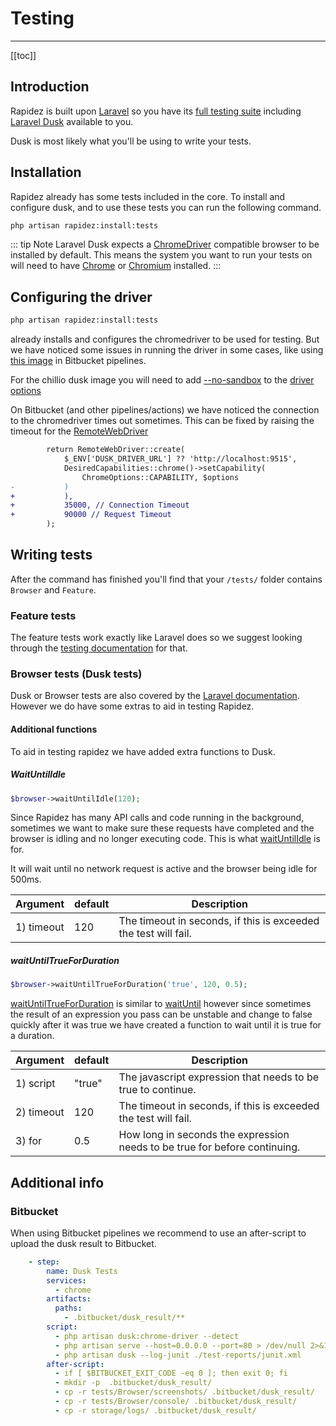 # Testing

---

[[toc]]

## Introduction

Rapidez is built upon [Laravel](https://laravel.com/) so you have its [full testing suite](https://laravel.com/docs/10.x/testing) including [Laravel Dusk](https://laravel.com/docs/master/dusk#main-content) available to you.

Dusk is most likely what you'll be using to write your tests.

## Installation

Rapidez already has some tests included in the core. To install and configure dusk, and to use these tests you can run the following command.

```bash
php artisan rapidez:install:tests
```

::: tip Note
Laravel Dusk expects a [ChromeDriver](https://chromedriver.chromium.org/) compatible browser to be installed by default. 
This means the system you want to run your tests on will need to have [Chrome](https://www.google.com/chrome/) or [Chromium](https://www.chromium.org/Home/) installed.
:::

## Configuring the driver

```bash
php artisan rapidez:install:tests
```
already installs and configures the chromedriver to be used for testing. 
But we have noticed some issues in running the driver in some cases, like using [this image](https://github.com/chilio/laravel-dusk-ci) in Bitbucket pipelines.

For the chillio dusk image you will need to add [--no-sandbox](https://github.com/chilio/laravel-dusk-ci#usage:~:text=especially-,%2D%2Dno%2Dsandbox,-in%20%24options%20for) to the [driver options](https://github.com/laravel/dusk/blob/1cc21a38e2a291c8e070d8bc680c39402a0f03cb/stubs/DuskTestCase.stub#L37)

On Bitbucket (and other pipelines/actions) we have noticed the connection to the chromedriver times out sometimes. This can be fixed by raising the timeout for the [RemoteWebDriver](https://github.com/laravel/dusk/blob/1cc21a38e2a291c8e070d8bc680c39402a0f03cb/stubs/DuskTestCase.stub#L41)
```diff
        return RemoteWebDriver::create(
            $_ENV['DUSK_DRIVER_URL'] ?? 'http://localhost:9515',
            DesiredCapabilities::chrome()->setCapability(
                ChromeOptions::CAPABILITY, $options
-           )
+           ),
+           35000, // Connection Timeout
+           90000 // Request Timeout
        );
```

## Writing tests

After the command has finished you'll find that your `/tests/` folder contains `Browser` and `Feature`.

### Feature tests

The feature tests work exactly like Laravel does so we suggest looking through the [testing documentation](https://laravel.com/docs/master/testing#main-content) for that.

### Browser tests (Dusk tests)

Dusk or Browser tests are also covered by the [Laravel documentation](https://laravel.com/docs/11.x/dusk#main-content). However we do have some extras to aid in testing Rapidez.

#### Additional functions

To aid in testing rapidez we have added extra functions to Dusk.

##### WaitUntilIdle

```php
$browser->waitUntilIdle(120);
```

Since Rapidez has many API calls and code running in the background, sometimes we want to make sure these requests have completed and the browser is idling and no longer executing code. This is what [waitUntilIdle](https://github.com/rapidez/core/blob/60b9c761a6d7e7f844d854306b314b422143aae9/tests/DuskTestCaseSetup.php#L39) is for.

It will wait until no network request is active and the browser being idle for 500ms.

| Argument | default | Description |
|---|---|---|
| 1) timeout | 120 | The timeout in seconds, if this is exceeded the test will fail. |

##### waitUntilTrueForDuration

```php
$browser->waitUntilTrueForDuration('true', 120, 0.5);
```

[waitUntilTrueForDuration](https://github.com/rapidez/core/blob/60b9c761a6d7e7f844d854306b314b422143aae9/tests/DuskTestCaseSetup.php#L18) is similar to [waitUntil](https://laravel.com/docs/master/dusk#waiting-on-javascript-expressions) however since sometimes the result of an expression you pass can be unstable and change to false quickly after it was true we have created a function to wait until it is true for a duration.

| Argument | default | Description |
|---|---|---|
| 1) script | "true" | The javascript expression that needs to be true to continue. |
| 2) timeout | 120 | The timeout in seconds, if this is exceeded the test will fail. |
| 3) for | 0.5 | How long in seconds the expression needs to be true for before continuing. |

## Additional info

### Bitbucket

When using Bitbucket pipelines we recommend to use an after-script to upload the dusk result to Bitbucket.

```yml
    - step:
        name: Dusk Tests
        services:
          - chrome
        artifacts:
          paths:
            - .bitbucket/dusk_result/**
        script:
          - php artisan dusk:chrome-driver --detect
          - php artisan serve --host=0.0.0.0 --port=80 > /dev/null 2>&1 &
          - php artisan dusk --log-junit ./test-reports/junit.xml
        after-script:
          - if [ $BITBUCKET_EXIT_CODE -eq 0 ]; then exit 0; fi
          - mkdir -p  .bitbucket/dusk_result/
          - cp -r tests/Browser/screenshots/ .bitbucket/dusk_result/
          - cp -r tests/Browser/console/ .bitbucket/dusk_result/
          - cp -r storage/logs/ .bitbucket/dusk_result/
```
